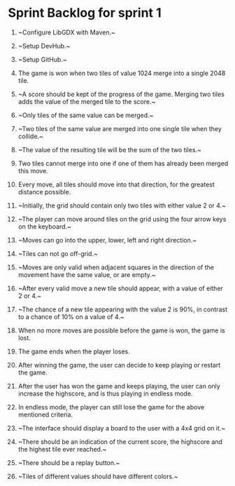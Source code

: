 # Sprint Backlog for sprint 1

01. ~Configure LibGDX with Maven.~
02. ~Setup DevHub.~
03. ~Setup GitHub.~

04. The game is won when two tiles of value 1024 merge into a single 2048 tile.
05. ~A score should be kept of the progress of the game. Merging two tiles adds the
    value of the merged tile to the score.~
06. ~Only tiles of the same value can be merged.~
07. ~Two tiles of the same value are merged into one single tile when they
    collide.~
08. ~The value of the resulting tile will be the sum of the two tiles.~
09. Two tiles cannot merge into one if one of them has already been merged this
    move.
10. Every move, all tiles should move into that direction, for the greatest
    distance possible.
11. ~Initially, the grid should contain only two tiles with either value 2 or 4.~
12. ~The player can move around tiles on the grid using the four arrow keys on the
    keyboard.~
13. ~Moves can go into the upper, lower, left and right direction.~
14. ~Tiles can not go off-grid.~
15. ~Moves are only valid when adjacent squares in the direction of the movement
    have the same value, or are empty.~
16. ~After every valid move a new tile should appear, with a value of either 2 or
    4.~
17. ~The chance of a new tile appearing with the value 2 is 90%, in contrast to a
    chance of 10% on a value of 4.~
18. When no more moves are possible before the game is won, the game is lost. 
19. The game ends when the player loses.
20. After winning the game, the user can decide to keep playing or restart the
    game.
21. After the user has won the game and keeps playing, the user can only increase
    the highscore, and is thus playing in endless mode.
22. In endless mode, the player can still lose the game for the above mentioned
    criteria.

23. ~The interface should display a board to the user with a 4x4 grid on it.~
24. ~There should be an indication of the current score, the highscore and the
    highest tile ever reached.~
25. ~There should be a replay button.~
26. ~Tiles of different values should have different colors.~
